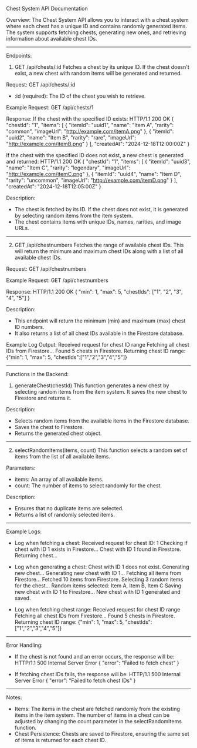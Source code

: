 Chest System API Documentation

Overview:
The Chest System API allows you to interact with a chest system where each chest has a unique ID and contains randomly generated items. The system supports fetching chests, generating new ones, and retrieving information about available chest IDs.

---

Endpoints:

1. GET /api/chests/:id
Fetches a chest by its unique ID. If the chest doesn't exist, a new chest with random items will be generated and returned.

Request:
GET /api/chests/:id

- :id (required): The ID of the chest you wish to retrieve.

Example Request:
GET /api/chests/1

Response:
If the chest with the specified ID exists:
HTTP/1.1 200 OK
{
  "chestId": "1",
  "items": [
    {
      "itemId": "uuid1",
      "name": "Item A",
      "rarity": "common",
      "imageUrl": "http://example.com/itemA.png"
    },
    {
      "itemId": "uuid2",
      "name": "Item B",
      "rarity": "rare",
      "imageUrl": "http://example.com/itemB.png"
    }
  ],
  "createdAt": "2024-12-18T12:00:00Z"
}

If the chest with the specified ID does not exist, a new chest is generated and returned:
HTTP/1.1 200 OK
{
  "chestId": "1",
  "items": [
    {
      "itemId": "uuid3",
      "name": "Item C",
      "rarity": "legendary",
      "imageUrl": "http://example.com/itemC.png"
    },
    {
      "itemId": "uuid4",
      "name": "Item D",
      "rarity": "uncommon",
      "imageUrl": "http://example.com/itemD.png"
    }
  ],
  "createdAt": "2024-12-18T12:05:00Z"
}

Description:
- The chest is fetched by its ID. If the chest does not exist, it is generated by selecting random items from the item system.
- The chest contains items with unique IDs, names, rarities, and image URLs.

---

2. GET /api/chestnumbers
Fetches the range of available chest IDs. This will return the minimum and maximum chest IDs along with a list of all available chest IDs.

Request:
GET /api/chestnumbers

Example Request:
GET /api/chestnumbers

Response:
HTTP/1.1 200 OK
{
  "min": 1,
  "max": 5,
  "chestIds": ["1", "2", "3", "4", "5"]
}

Description:
- This endpoint will return the minimum (min) and maximum (max) chest ID numbers.
- It also returns a list of all chest IDs available in the Firestore database.

Example Log Output:
Received request for chest ID range
Fetching all chest IDs from Firestore...
Found 5 chests in Firestore.
Returning chest ID range: {"min": 1, "max": 5, "chestIds":["1","2","3","4","5"]}

---

Functions in the Backend:

1. generateChest(chestId)
This function generates a new chest by selecting random items from the item system. It saves the new chest to Firestore and returns it.

Description:
- Selects random items from the available items in the Firestore database.
- Saves the chest to Firestore.
- Returns the generated chest object.

---

2. selectRandomItems(items, count)
This function selects a random set of items from the list of all available items.

Parameters:
- items: An array of all available items.
- count: The number of items to select randomly for the chest.

Description:
- Ensures that no duplicate items are selected.
- Returns a list of randomly selected items.

---

Example Logs:

- Log when fetching a chest:
Received request for chest ID: 1
Checking if chest with ID 1 exists in Firestore...
Chest with ID 1 found in Firestore. Returning chest...

- Log when generating a chest:
Chest with ID 1 does not exist. Generating new chest...
Generating new chest with ID 1...
Fetching all items from Firestore...
Fetched 10 items from Firestore.
Selecting 3 random items for the chest...
Random items selected: Item A, Item B, Item C
Saving new chest with ID 1 to Firestore...
New chest with ID 1 generated and saved.

- Log when fetching chest range:
Received request for chest ID range
Fetching all chest IDs from Firestore...
Found 5 chests in Firestore.
Returning chest ID range: {"min": 1, "max": 5, "chestIds":["1","2","3","4","5"]}

---

Error Handling:

- If the chest is not found and an error occurs, the response will be:
HTTP/1.1 500 Internal Server Error
{
  "error": "Failed to fetch chest"
}

- If fetching chest IDs fails, the response will be:
HTTP/1.1 500 Internal Server Error
{
  "error": "Failed to fetch chest IDs"
}

---

Notes:
- Items: The items in the chest are fetched randomly from the existing items in the item system. The number of items in a chest can be adjusted by changing the count parameter in the selectRandomItems function.
- Chest Persistence: Chests are saved to Firestore, ensuring the same set of items is returned for each chest ID.
